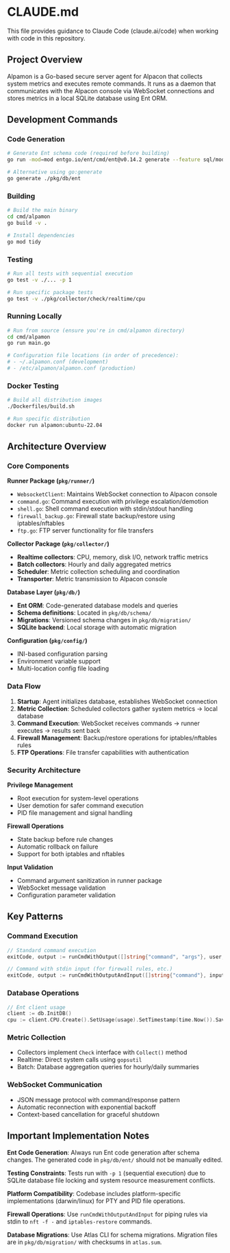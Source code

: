 # CLAUDE.md

This file provides guidance to Claude Code (claude.ai/code) when working with code in this repository.

## Project Overview

Alpamon is a Go-based secure server agent for Alpacon that collects system metrics and executes remote commands. It runs as a daemon that communicates with the Alpacon console via WebSocket connections and stores metrics in a local SQLite database using Ent ORM.

## Development Commands

### Code Generation
```bash
# Generate Ent schema code (required before building)
go run -mod=mod entgo.io/ent/cmd/ent@v0.14.2 generate --feature sql/modifier --target ./pkg/db/ent ./pkg/db/schema

# Alternative using go:generate
go generate ./pkg/db/ent
```

### Building
```bash
# Build the main binary
cd cmd/alpamon
go build -v .

# Install dependencies
go mod tidy
```

### Testing
```bash
# Run all tests with sequential execution
go test -v ./... -p 1

# Run specific package tests
go test -v ./pkg/collector/check/realtime/cpu
```

### Running Locally
```bash
# Run from source (ensure you're in cmd/alpamon directory)
cd cmd/alpamon
go run main.go

# Configuration file locations (in order of precedence):
# - ~/.alpamon.conf (development)
# - /etc/alpamon/alpamon.conf (production)
```

### Docker Testing
```bash
# Build all distribution images
./Dockerfiles/build.sh

# Run specific distribution
docker run alpamon:ubuntu-22.04
```

## Architecture Overview

### Core Components

**Runner Package (`pkg/runner/`)**
- `WebsocketClient`: Maintains WebSocket connection to Alpacon console
- `command.go`: Command execution with privilege escalation/demotion
- `shell.go`: Shell command execution with stdin/stdout handling
- `firewall_backup.go`: Firewall state backup/restore using iptables/nftables
- `ftp.go`: FTP server functionality for file transfers

**Collector Package (`pkg/collector/`)**
- **Realtime collectors**: CPU, memory, disk I/O, network traffic metrics
- **Batch collectors**: Hourly and daily aggregated metrics
- **Scheduler**: Metric collection scheduling and coordination
- **Transporter**: Metric transmission to Alpacon console

**Database Layer (`pkg/db/`)**
- **Ent ORM**: Code-generated database models and queries
- **Schema definitions**: Located in `pkg/db/schema/`
- **Migrations**: Versioned schema changes in `pkg/db/migration/`
- **SQLite backend**: Local storage with automatic migration

**Configuration (`pkg/config/`)**
- INI-based configuration parsing
- Environment variable support
- Multi-location config file loading

### Data Flow

1. **Startup**: Agent initializes database, establishes WebSocket connection
2. **Metric Collection**: Scheduled collectors gather system metrics → local database
3. **Command Execution**: WebSocket receives commands → runner executes → results sent back
4. **Firewall Management**: Backup/restore operations for iptables/nftables rules
5. **FTP Operations**: File transfer capabilities with authentication

### Security Architecture

**Privilege Management**
- Root execution for system-level operations
- User demotion for safer command execution
- PID file management and signal handling

**Firewall Operations**
- State backup before rule changes
- Automatic rollback on failure
- Support for both iptables and nftables

**Input Validation**
- Command argument sanitization in runner package
- WebSocket message validation
- Configuration parameter validation

## Key Patterns

### Command Execution
```go
// Standard command execution
exitCode, output := runCmdWithOutput([]string{"command", "args"}, user, group, env, timeout)

// Command with stdin input (for firewall rules, etc.)
exitCode, output := runCmdWithOutputAndInput([]string{"command"}, inputData, user, group, env, timeout)
```

### Database Operations
```go
// Ent client usage
client := db.InitDB()
cpu := client.CPU.Create().SetUsage(usage).SetTimestamp(time.Now()).SaveX(ctx)
```

### Metric Collection
- Collectors implement `Check` interface with `Collect()` method
- Realtime: Direct system calls using `gopsutil`
- Batch: Database aggregation queries for hourly/daily summaries

### WebSocket Communication
- JSON message protocol with command/response pattern
- Automatic reconnection with exponential backoff
- Context-based cancellation for graceful shutdown

## Important Implementation Notes

**Ent Code Generation**: Always run Ent code generation after schema changes. The generated code in `pkg/db/ent/` should not be manually edited.

**Testing Constraints**: Tests run with `-p 1` (sequential execution) due to SQLite database file locking and system resource measurement conflicts.

**Platform Compatibility**: Codebase includes platform-specific implementations (darwin/linux) for PTY and PID file operations.

**Firewall Operations**: Use `runCmdWithOutputAndInput` for piping rules via stdin to `nft -f -` and `iptables-restore` commands.

**Database Migrations**: Use Atlas CLI for schema migrations. Migration files are in `pkg/db/migration/` with checksums in `atlas.sum`.
